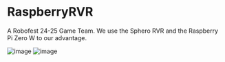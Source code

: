 # RaspberryRVR
A Robofest 24-25 Game Team. We use the Sphero RVR and the Raspberry Pi Zero W to our advantage.

![image](https://github.com/rudraforweb/Python-Robotics/assets/74744301/88a8173b-3615-40d5-8fb2-e90ee8802ba9)
![image](https://github.com/rudraforweb/RaspberryRVR/assets/74744301/54f983a3-547d-4655-8fcf-d8a9af16ebe4)





